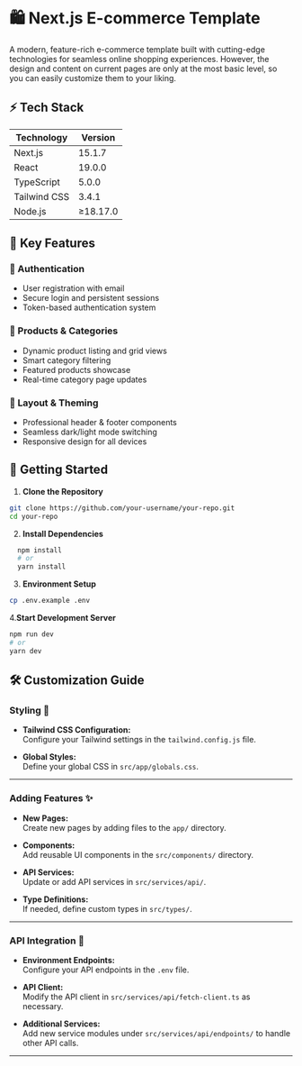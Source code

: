# 🛍️ Next.js E-commerce Template

A modern, feature-rich e-commerce template built with cutting-edge technologies for seamless online shopping experiences.
However, the design and content on current pages are only at the most basic level, so you can easily customize them to your liking.

## ⚡ Tech Stack

| Technology    | Version |
|--------------|---------|
| Next.js      | 15.1.7  |
| React        | 19.0.0  |
| TypeScript   | 5.0.0   |
| Tailwind CSS | 3.4.1   |
| Node.js      | ≥18.17.0|

## 🎯 Key Features

### 🔐 Authentication
- User registration with email
- Secure login and persistent sessions
- Token-based authentication system

### 🏪 Products & Categories
- Dynamic product listing and grid views
- Smart category filtering
- Featured products showcase
- Real-time category page updates

### 🎨 Layout & Theming
- Professional header & footer components
- Seamless dark/light mode switching
- Responsive design for all devices


## 🚀 Getting Started

1. **Clone the Repository**
  ```bash
  git clone https://github.com/your-username/your-repo.git
  cd your-repo
  ```

2. **Install Dependencies**
  ```bash
    npm install
    # or
    yarn install
  ```

3. **Environment Setup**
  ```bash
  cp .env.example .env
  ```
4.**Start Development Server**
  ```bash
npm run dev
# or
yarn dev
  ```


## 🛠️ Customization Guide

### Styling 🎨

- **Tailwind CSS Configuration:**  
  Configure your Tailwind settings in the `tailwind.config.js` file.

- **Global Styles:**  
  Define your global CSS in `src/app/globals.css`.

---

### Adding Features ✨

- **New Pages:**  
  Create new pages by adding files to the `app/` directory.

- **Components:**  
  Add reusable UI components in the `src/components/` directory.

- **API Services:**  
  Update or add API services in `src/services/api/`.

- **Type Definitions:**  
  If needed, define custom types in `src/types/`.

---

### API Integration 🔌

- **Environment Endpoints:**  
  Configure your API endpoints in the `.env` file.

- **API Client:**  
  Modify the API client in `src/services/api/fetch-client.ts` as necessary.

- **Additional Services:**  
  Add new service modules under `src/services/api/endpoints/` to handle other API calls.

---
